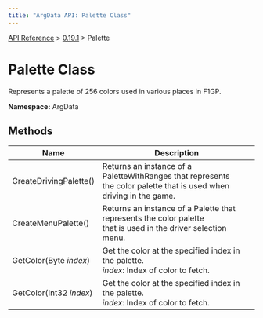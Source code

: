 ```yaml
---
title: "ArgData API: Palette Class"
---
```


[API Reference](/argdata/api) &gt; [0.19.1](/argdata/api/0.19.1) &gt; Palette

# Palette Class

Represents a palette of 256 colors used in various places in F1GP.

**Namespace:** ArgData

## Methods

<table class="table table-bordered table-striped ">
<thead>
  <tr>
    <th>Name</th>
    <th>Description</th>
  </tr>
</thead>
<tbody>
  <tr>
    <td>CreateDrivingPalette()</td>
    <td>Returns an instance of a PaletteWithRanges that represents<br />the color palette that is used when driving in the game.</td>
  </tr>
  <tr>
    <td>CreateMenuPalette()</td>
    <td>Returns an instance of a Palette that represents the color palette<br />that is used in the driver selection menu.</td>
  </tr>
  <tr>
    <td>GetColor(Byte <em>index</em>)</td>
    <td>Get the color at the specified index in the palette.<br /><em>index</em>: Index of color to fetch.<br /></td>
  </tr>
  <tr>
    <td>GetColor(Int32 <em>index</em>)</td>
    <td>Get the color at the specified index in the palette.<br /><em>index</em>: Index of color to fetch.<br /></td>
  </tr>
</tbody>
</table>


